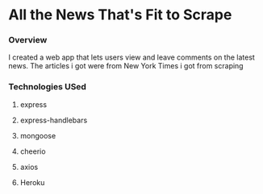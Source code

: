 # All the News That's Fit to Scrape

### Overview

I created a web app that lets users view and leave comments on the latest news. The articles i got were from New York Times i got from scraping
### Technologies USed


   1. express

   2. express-handlebars

   3. mongoose

   4. cheerio

   5. axios
   6. Heroku
